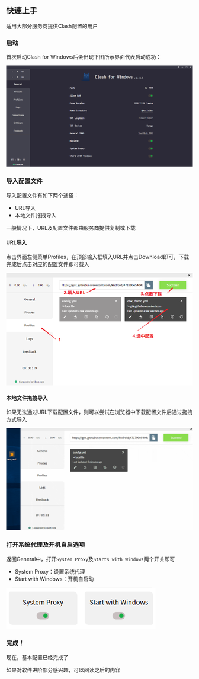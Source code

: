 ## 快速上手

适用大部分服务商提供Clash配置的用户

### 启动

首次启动Clash for Windows后会出现下图所示界面代表启动成功：

![](../assets/quickstart1_new.png)

### 导入配置文件

导入配置文件有如下两个途径：
- URL导入
- 本地文件拖拽导入

一般情况下，URL及配置文件都由服务商提供复制或下载

#### URL导入

点击界面左侧菜单Profiles，在顶部输入框填入URL并点击Download即可，下载完成后点击对应的配置文件即可载入

![](../assets/quickstart2.png)

#### 本地文件拖拽导入

如果无法通过URL下载配置文件，则可以尝试在浏览器中下载配置文件后通过拖拽方式导入

![](../assets/quickstart3.gif)

### 打开系统代理及开机自启选项

返回General中，打开``System Proxy``及``Starts with Windows``两个开关即可

- System Proxy：设置系统代理
- Start with Windows：开机自启动

![](../assets/quickstart4.png)

### 完成！

现在，基本配置已经完成了

如果对软件进阶部分感兴趣，可以阅读之后的内容
